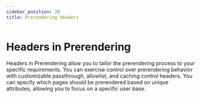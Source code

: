 ```yaml
---
sidebar_position: 20
title: Prerendering Headers
---
```


# Headers in Prerendering

Headers in Prerendering allow you to tailor the prerendering process to your specific requirements. You can exercise control over prerendering behavior with customizable passthrough, allowlist, and caching control headers. You can specify which pages should be prerendered based on unique attributes, allowing you to focus on a specific user base.

<DocCardList />
